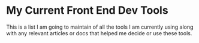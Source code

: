 My Current Front End Dev Tools
==============================

This is a list I am going to maintain of all the tools I am currently using along with any relevant articles or docs that helped me decide or use these tools.
